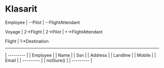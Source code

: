 # Klasarit

Employee
    |
    --Pilot
    |
    --FlightAttendant

Voyage
    |
    2->Flight
    |
    2->Pilot
    |
    +->FlightAttendant

Flight
    |
    1->Destination

---

| --------- |
| Employee  |
| Name      |
| Ssn       |
| Address   |
| Landline  |
| Mobile    |
| Email     |
| --------- |
| notSure() |
| --------- |


